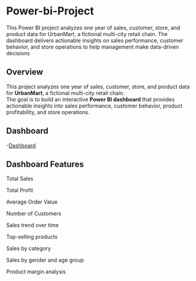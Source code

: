 # Power-bi-Project
This Power BI project analyzes one year of sales, customer, store, and product data for UrbanMart, a fictional multi-city retail chain. The dashboard delivers actionable insights on sales performance, customer behavior, and store operations to help management make data-driven decisions

## Overview
This project analyzes one year of sales, customer, store, and product data for **UrbanMart**, a fictional multi-city retail chain.  
The goal is to build an interactive **Power BI dashboard** that provides actionable insights into sales performance, customer behavior, product profitability, and store operations.

## Dashboard
-<a href ="https://github.com/Siddaling1/Power-bi-Project/blob/main/Dashboard.png" >Dashboard</a>

## Dashboard Features
Total Sales

Total Profit

Average Order Value

Number of Customers

Sales trend over time

Top-selling products

Sales by category

Sales by gender and age group

Product margin analysis
